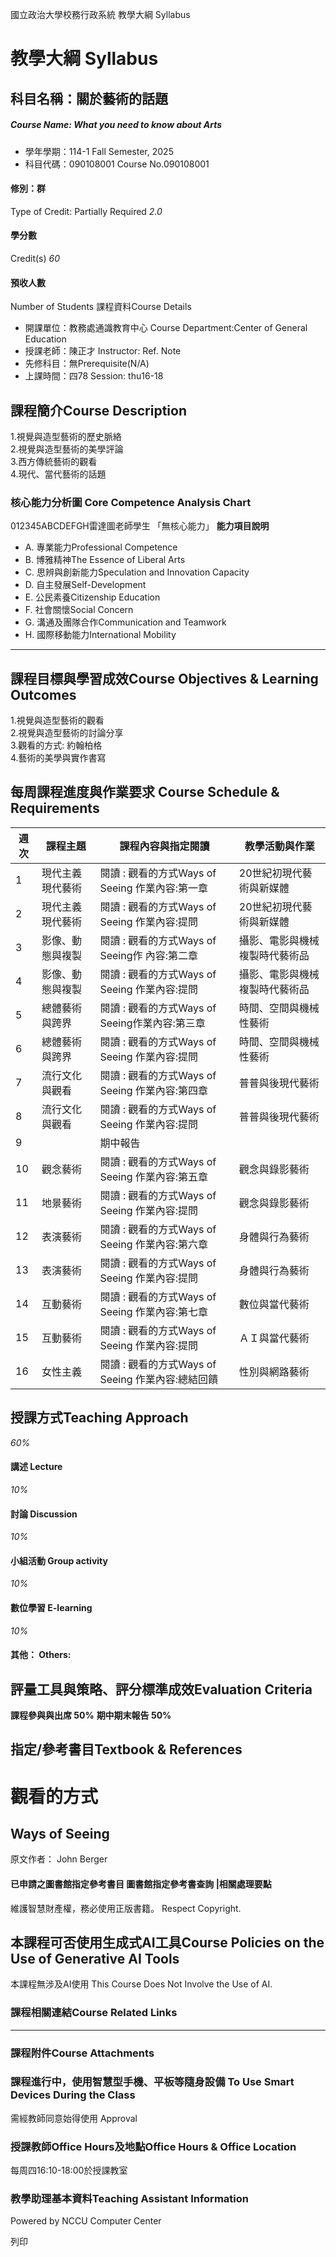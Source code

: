 國立政治大學校務行政系統 教學大綱 Syllabus
# 教學大綱 Syllabus
##  科目名稱：關於藝術的話題
#####  Course Name: What you need to know about Arts
  * 學年學期：114-1 Fall Semester, 2025 
  * 科目代碼：090108001 Course No.090108001


#### 修別：群
Type of Credit: Partially Required 
_2.0_
#### 學分數
Credit(s)
_60_
#### 預收人數
Number of Students
課程資料Course Details
  * 開課單位：教務處通識教育中心 Course Department:Center of General Education 
  * 授課老師：陳正才 Instructor: Ref. Note 
  * 先修科目：無Prerequisite(N/A)
  * 上課時間：四78 Session: thu16-18


##  課程簡介Course Description
1.視覺與造型藝術的歷史脈絡  
2.視覺與造型藝術的美學評論  
3.西方傳統藝術的觀看  
4.現代、當代藝術的話題  

###  核心能力分析圖 Core Competence Analysis Chart
012345ABCDEFGH雷達圖老師學生
「無核心能力」 
**能力項目說明**
  * A. 專業能力Professional Competence
  * B. 博雅精神The Essence of Liberal Arts
  * C. 思辨與創新能力Speculation and Innovation Capacity
  * D. 自主發展Self-Development
  * E. 公民素養Citizenship Education
  * F. 社會關懷Social Concern
  * G. 溝通及團隊合作Communication and Teamwork
  * H. 國際移動能力International Mobility


* * *
##  課程目標與學習成效Course Objectives & Learning Outcomes 
1.視覺與造型藝術的觀看  
2.視覺與造型藝術的討論分享  
3.觀看的方式: 約翰柏格  
4.藝術的美學與實作書寫
##  每周課程進度與作業要求 Course Schedule & Requirements
**週次** |  **課程主題** |  **課程內容與指定閱讀** |  **教學活動與作業**  
---|---|---|---  
1 |  現代主義現代藝術 |  閱讀 : 觀看的方式Ways of Seeing 作業內容:第一章 |  20世紀初現代藝術與新媒體  
2 |  現代主義現代藝術 |  閱讀 : 觀看的方式Ways of Seeing 作業內容:提問 |  20世紀初現代藝術與新媒體  
3 |  影像、動態與複製 |  閱讀 : 觀看的方式Ways of Seeing作 內容:第二章 |  攝影、電影與機械複製時代藝術品  
4 |  影像、動態與複製 |  閱讀 : 觀看的方式Ways of Seeing 作業內容:提問 |  攝影、電影與機械複製時代藝術品  
5 |  總體藝術與跨界 |  閱讀 : 觀看的方式Ways of Seeing作業內容:第三章 |  時間、空間與機械性藝術  
6 |  總體藝術與跨界 |  閱讀 : 觀看的方式Ways of Seeing 作業內容:提問 |  時間、空間與機械性藝術  
7 |  流行文化與觀看 |  閱讀 : 觀看的方式Ways of Seeing 作業內容:第四章 |  普普與後現代藝術  
8 |  流行文化與觀看 |  閱讀 : 觀看的方式Ways of Seeing 作業內容:提問 |  普普與後現代藝術  
9 |  |  期中報告 |   
10 |  觀念藝術 |  閱讀 : 觀看的方式Ways of Seeing 作業內容:第五章 |  觀念與錄影藝術  
11 |  地景藝術 |  閱讀 : 觀看的方式Ways of Seeing 作業內容:提問 |  觀念與錄影藝術  
12 |  表演藝術 |  閱讀 : 觀看的方式Ways of Seeing 作業內容:第六章 |  身體與行為藝術  
13 |  表演藝術 |  閱讀 : 觀看的方式Ways of Seeing 作業內容:提問 |  身體與行為藝術  
14 |  互動藝術 |  閱讀 : 觀看的方式Ways of Seeing 作業內容:第七章 |  數位與當代藝術  
15 |  互動藝術 |  閱讀 : 觀看的方式Ways of Seeing 作業內容:提問 |  ＡＩ與當代藝術  
16 |  女性主義 |  閱讀 : 觀看的方式Ways of Seeing 作業內容:總結回饋 |  性別與網路藝術  
##  授課方式Teaching Approach
_60%_
####  講述 Lecture
_10%_
####  討論 Discussion
_10%_
####  小組活動 Group activity
_10%_
####  數位學習 E-learning
_10%_
####  其他： Others:
##  評量工具與策略、評分標準成效Evaluation Criteria
**課程參與與出席 50%**
**期中期末報告 50%**
##  指定/參考書目Textbook & References
# **觀看的方式**
## Ways of Seeing
原文作者： John Berger
####  已申請之圖書館指定參考書目  圖書館指定參考書查詢 |相關處理要點
維護智慧財產權，務必使用正版書籍。 Respect Copyright.
##  本課程可否使用生成式AI工具Course Policies on the Use of Generative AI Tools
本課程無涉及AI使用 This Course Does Not Involve the Use of AI.
###  課程相關連結Course Related Links
* * *
###  課程附件Course Attachments
###  課程進行中，使用智慧型手機、平板等隨身設備 To Use Smart Devices During the Class
需經教師同意始得使用  Approval
###  授課教師Office Hours及地點Office Hours & Office Location
每周四16:10-18:00於授課教室
###  教學助理基本資料Teaching Assistant Information
Powered by NCCU Computer Center
  
列印
